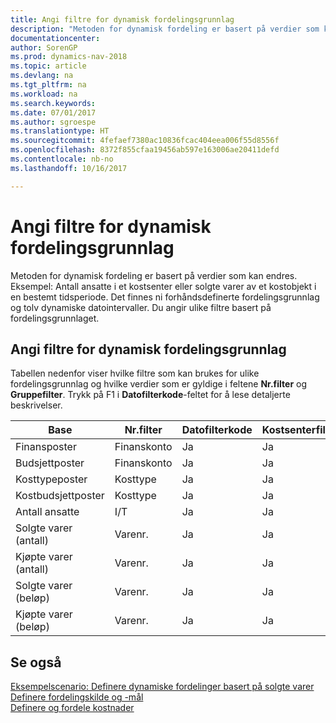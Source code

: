 ```yaml
---
title: Angi filtre for dynamisk fordelingsgrunnlag
description: "Metoden for dynamisk fordeling er basert på verdier som kan endres. Eksempel: Antall ansatte i et kostsenter eller solgte varer av et kostobjekt i en bestemt tidsperiode. Det finnes ni forhåndsdefinerte fordelingsgrunnlag og tolv dynamiske datointervaller. Du angir ulike filtre basert på fordelingsgrunnlaget."
documentationcenter: 
author: SorenGP
ms.prod: dynamics-nav-2018
ms.topic: article
ms.devlang: na
ms.tgt_pltfrm: na
ms.workload: na
ms.search.keywords: 
ms.date: 07/01/2017
ms.author: sgroespe
ms.translationtype: HT
ms.sourcegitcommit: 4fefaef7380ac10836fcac404eea006f55d8556f
ms.openlocfilehash: 8372f855cfaa19456ab597e163006ae20411defd
ms.contentlocale: nb-no
ms.lasthandoff: 10/16/2017

---
```

# <a name="setting-filters-for-dynamic-allocation-bases"></a>Angi filtre for dynamisk fordelingsgrunnlag
Metoden for dynamisk fordeling er basert på verdier som kan endres. Eksempel: Antall ansatte i et kostsenter eller solgte varer av et kostobjekt i en bestemt tidsperiode. Det finnes ni forhåndsdefinerte fordelingsgrunnlag og tolv dynamiske datointervaller. Du angir ulike filtre basert på fordelingsgrunnlaget.  

## <a name="setting-filters-for-dynamic-allocation-bases"></a>Angi filtre for dynamisk fordelingsgrunnlag  
 Tabellen nedenfor viser hvilke filtre som kan brukes for ulike fordelingsgrunnlag og hvilke verdier som er gyldige i feltene **Nr.filter** og **Gruppefilter**. Trykk på F1 i **Datofilterkode**-feltet for å lese detaljerte beskrivelser.  

|**Base**|**Nr.filter**|**Datofilterkode**|**Kostsenterfilter**|**Kostobjektfilter**|**Gruppefilter**|  
|--------------|----------------------------------------|----------------------------------------------|------------------------------------------------|------------------------------------------------|------------------------------------------|  
|Finansposter|Finanskonto|Ja|Ja|Ja|I/T|  
|Budsjettposter|Finanskonto|Ja|Ja|Ja|Budsjettnavn|  
|Kosttypeposter|Kosttype|Ja|Ja|Ja|I/T|  
|Kostbudsjettposter|Kosttype|Ja|Ja|Ja|Budsjettnavn|  
|Antall ansatte|I/T|Ja|Ja|Ja|I/T|  
|Solgte varer (antall)|Varenr.|Ja|Ja|Ja|Bokføringsgruppe - lager|  
|Kjøpte varer (antall)|Varenr.|Ja|Ja|Ja|Bokføringsgruppe - lager|  
|Solgte varer (beløp)|Varenr.|Ja|Ja|Ja|Bokføringsgruppe - lager|  
|Kjøpte varer (beløp)|Varenr.|Ja|Ja|Ja|Bokføringsgruppe - lager|  

## <a name="see-also"></a>Se også  
 [Eksempelscenario: Definere dynamiske fordelinger basert på solgte varer](finance-scenario-example-defining-dynamic-allocations-based-on-items-sold.md)   
 [Definere fordelingskilde og -mål](finance-how-to-set-up-allocation-source-and-targets.md)   
 [Definere og fordele kostnader](finance-define-and-allocate-costs.md)

